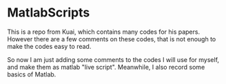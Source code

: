 # MatlabScripts

This is a repo from Kuai, which contains many codes for his papers. 
However there are a few comments on these codes, that is not enough to make the codes easy to read.

So now I am just adding some comments to the codes I will use for myself, and make them as matlab "live script".
Meanwhile, I also record some basics of Matlab.